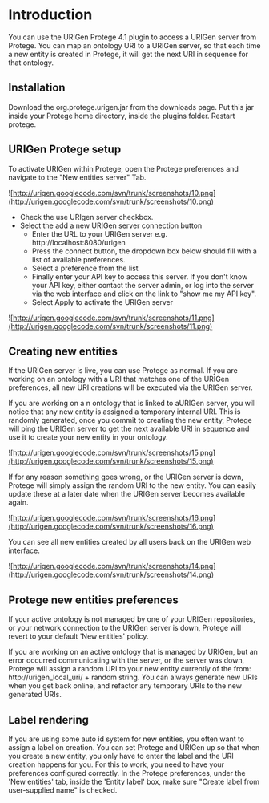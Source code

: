 # Introduction #

You can use the URIGen Protege 4.1 plugin to access a URIGen server from Protege. You can map an ontology URI to a URIGen server, so that each time a new entity is created in Protege, it will get the next URI in sequence for that ontology.

## Installation ##

Download the org.protege.urigen.jar from the downloads page. Put this jar inside your Protege home directory, inside the plugins folder. Restart protege.

## URIGen Protege setup ##

To activate URIGen within Protege, open the Protege preferences and navigate to the "New entities server" Tab.

![http://urigen.googlecode.com/svn/trunk/screenshots/10.png](http://urigen.googlecode.com/svn/trunk/screenshots/10.png)

  * Check the use URIgen server checkbox.
  * Select the add a new URIGen server connection button
    * Enter the URL to your URIGen server e.g. http://localhost:8080/urigen
    * Press the connect button, the dropdown box below should fill with a list of available preferences.
    * Select a preference from the list
    * Finally enter your API key to access this server. If you don't know your API key, either contact the server admin, or log into the server via the web interface and click on the link to "show me my API key".
    * Select Apply to activate the URIGen server

![http://urigen.googlecode.com/svn/trunk/screenshots/11.png](http://urigen.googlecode.com/svn/trunk/screenshots/11.png)


## Creating new entities ##
If the URIGen server is live, you can use Protege as normal. If you are working on an ontology with a URI that matches one of the URIGen preferences, all new URI creations will be executed via the URIGen server.

If you are working on a n ontology that is linked to aURIGen server, you will notice that any new entity is assigned a temporary internal URI. This is randomly generated, once you commit to creating the new entity, Protege will ping the URIGen server to get the next available URI in sequence and use it to create your new entity in your ontology.

![http://urigen.googlecode.com/svn/trunk/screenshots/15.png](http://urigen.googlecode.com/svn/trunk/screenshots/15.png)

If for any reason something goes wrong, or the URIGen server is down, Protege will simply assign the random URI to the new entity. You can easily update these at a later date when the URIGen server becomes available again.

![http://urigen.googlecode.com/svn/trunk/screenshots/16.png](http://urigen.googlecode.com/svn/trunk/screenshots/16.png)

You can see all new entities created by all users back on the URIGen web interface.


![http://urigen.googlecode.com/svn/trunk/screenshots/14.png](http://urigen.googlecode.com/svn/trunk/screenshots/14.png)

## Protege new entities preferences ##

If your active ontology is not managed by one of your URIGen repositories, or your network connection to the URIGen server is down, Protege will revert to your default 'New entities' policy.

If you are working on an active ontology that is managed by URIGen, but an error occurred communicating with the server, or the server was down, Protege will assign a random URI to your new entity currently of the from: http://urigen_local_uri/ + random string. You can always generate new URIs when you get back online, and refactor any temporary URIs to the new generated URIs.

## Label rendering ##

If you are using some auto id system for new entities, you often want to assign a label on creation. You can set Protege and URIGen up so that when you create a new entity, you only have to enter the label and the URI creation happens for you. For this to work, you need to have your preferences configured correctly. In the Protege preferences, under the 'New entities' tab, inside the 'Entity label' box, make sure "Create label from user-supplied name" is checked.